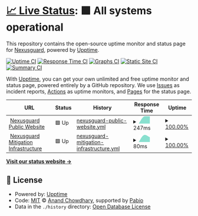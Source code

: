 # [📈 Live Status](https://nexusguard.github.io/nexusguard-uptime): <!--live status--> **🟩 All systems operational**

This repository contains the open-source uptime monitor and status page for [Nexusguard](https://www.nexusguard.com), powered by [Upptime](https://github.com/upptime/upptime).

[![Uptime CI](https://github.com/nexusguard/nexusguard-uptime/workflows/Uptime%20CI/badge.svg)](https://github.com/nexusguard/nexusguard-uptime/actions?query=workflow%3A%22Uptime+CI%22)
[![Response Time CI](https://github.com/nexusguard/nexusguard-uptime/workflows/Response%20Time%20CI/badge.svg)](https://github.com/nexusguard/nexusguard-uptime/actions?query=workflow%3A%22Response+Time+CI%22)
[![Graphs CI](https://github.com/nexusguard/nexusguard-uptime/workflows/Graphs%20CI/badge.svg)](https://github.com/nexusguard/nexusguard-uptime/actions?query=workflow%3A%22Graphs+CI%22)
[![Static Site CI](https://github.com/nexusguard/nexusguard-uptime/workflows/Static%20Site%20CI/badge.svg)](https://github.com/nexusguard/nexusguard-uptime/actions?query=workflow%3A%22Static+Site+CI%22)
[![Summary CI](https://github.com/nexusguard/nexusguard-uptime/workflows/Summary%20CI/badge.svg)](https://github.com/nexusguard/nexusguard-uptime/actions?query=workflow%3A%22Summary+CI%22)

With [Upptime](https://upptime.js.org), you can get your own unlimited and free uptime monitor and status page, powered entirely by a GitHub repository. We use [Issues](https://github.com/nexusguard/nexusguard-uptime/issues) as incident reports, [Actions](https://github.com/nexusguard/nexusguard-uptime/actions) as uptime monitors, and [Pages](https://nexusguard.github.io/nexusguard-uptime) for the status page.

<!--start: status pages-->
<!-- This summary is generated by Upptime (https://github.com/upptime/upptime) -->
<!-- Do not edit this manually, your changes will be overwritten -->
<!-- prettier-ignore -->
| URL | Status | History | Response Time | Uptime |
| --- | ------ | ------- | ------------- | ------ |
| <img alt="" src="https://icons.duckduckgo.com/ip3/www.nexusguard.com.ico" height="13"> [Nexusguard Public Website](https://www.nexusguard.com) | 🟩 Up | [nexusguard-public-website.yml](https://github.com/nexusguard/nexusguard-uptime/commits/HEAD/history/nexusguard-public-website.yml) | <details><summary><img alt="Response time graph" src="./graphs/nexusguard-public-website/response-time-week.png" height="20"> 247ms</summary><br><a href="https://nexusguard.github.io/nexusguard-uptime/history/nexusguard-public-website"><img alt="Response time 247" src="https://img.shields.io/endpoint?url=https%3A%2F%2Fraw.githubusercontent.com%2Fnexusguard%2Fnexusguard-uptime%2FHEAD%2Fapi%2Fnexusguard-public-website%2Fresponse-time.json"></a><br><a href="https://nexusguard.github.io/nexusguard-uptime/history/nexusguard-public-website"><img alt="24-hour response time 247" src="https://img.shields.io/endpoint?url=https%3A%2F%2Fraw.githubusercontent.com%2Fnexusguard%2Fnexusguard-uptime%2FHEAD%2Fapi%2Fnexusguard-public-website%2Fresponse-time-day.json"></a><br><a href="https://nexusguard.github.io/nexusguard-uptime/history/nexusguard-public-website"><img alt="7-day response time 247" src="https://img.shields.io/endpoint?url=https%3A%2F%2Fraw.githubusercontent.com%2Fnexusguard%2Fnexusguard-uptime%2FHEAD%2Fapi%2Fnexusguard-public-website%2Fresponse-time-week.json"></a><br><a href="https://nexusguard.github.io/nexusguard-uptime/history/nexusguard-public-website"><img alt="30-day response time 247" src="https://img.shields.io/endpoint?url=https%3A%2F%2Fraw.githubusercontent.com%2Fnexusguard%2Fnexusguard-uptime%2FHEAD%2Fapi%2Fnexusguard-public-website%2Fresponse-time-month.json"></a><br><a href="https://nexusguard.github.io/nexusguard-uptime/history/nexusguard-public-website"><img alt="1-year response time 247" src="https://img.shields.io/endpoint?url=https%3A%2F%2Fraw.githubusercontent.com%2Fnexusguard%2Fnexusguard-uptime%2FHEAD%2Fapi%2Fnexusguard-public-website%2Fresponse-time-year.json"></a></details> | <details><summary><a href="https://nexusguard.github.io/nexusguard-uptime/history/nexusguard-public-website">100.00%</a></summary><a href="https://nexusguard.github.io/nexusguard-uptime/history/nexusguard-public-website"><img alt="All-time uptime 100.00%" src="https://img.shields.io/endpoint?url=https%3A%2F%2Fraw.githubusercontent.com%2Fnexusguard%2Fnexusguard-uptime%2FHEAD%2Fapi%2Fnexusguard-public-website%2Fuptime.json"></a><br><a href="https://nexusguard.github.io/nexusguard-uptime/history/nexusguard-public-website"><img alt="24-hour uptime 100.00%" src="https://img.shields.io/endpoint?url=https%3A%2F%2Fraw.githubusercontent.com%2Fnexusguard%2Fnexusguard-uptime%2FHEAD%2Fapi%2Fnexusguard-public-website%2Fuptime-day.json"></a><br><a href="https://nexusguard.github.io/nexusguard-uptime/history/nexusguard-public-website"><img alt="7-day uptime 100.00%" src="https://img.shields.io/endpoint?url=https%3A%2F%2Fraw.githubusercontent.com%2Fnexusguard%2Fnexusguard-uptime%2FHEAD%2Fapi%2Fnexusguard-public-website%2Fuptime-week.json"></a><br><a href="https://nexusguard.github.io/nexusguard-uptime/history/nexusguard-public-website"><img alt="30-day uptime 100.00%" src="https://img.shields.io/endpoint?url=https%3A%2F%2Fraw.githubusercontent.com%2Fnexusguard%2Fnexusguard-uptime%2FHEAD%2Fapi%2Fnexusguard-public-website%2Fuptime-month.json"></a><br><a href="https://nexusguard.github.io/nexusguard-uptime/history/nexusguard-public-website"><img alt="1-year uptime 100.00%" src="https://img.shields.io/endpoint?url=https%3A%2F%2Fraw.githubusercontent.com%2Fnexusguard%2Fnexusguard-uptime%2FHEAD%2Fapi%2Fnexusguard-public-website%2Fuptime-year.json"></a></details>
| <img alt="" src="https://icons.duckduckgo.com/ip3/www.nexusguard.com.ico" height="13"> [Nexusguard Mitigation Infrastructure](https://www.nexusguard.com) | 🟩 Up | [nexusguard-mitigation-infrastructure.yml](https://github.com/nexusguard/nexusguard-uptime/commits/HEAD/history/nexusguard-mitigation-infrastructure.yml) | <details><summary><img alt="Response time graph" src="./graphs/nexusguard-mitigation-infrastructure/response-time-week.png" height="20"> 80ms</summary><br><a href="https://nexusguard.github.io/nexusguard-uptime/history/nexusguard-mitigation-infrastructure"><img alt="Response time 80" src="https://img.shields.io/endpoint?url=https%3A%2F%2Fraw.githubusercontent.com%2Fnexusguard%2Fnexusguard-uptime%2FHEAD%2Fapi%2Fnexusguard-mitigation-infrastructure%2Fresponse-time.json"></a><br><a href="https://nexusguard.github.io/nexusguard-uptime/history/nexusguard-mitigation-infrastructure"><img alt="24-hour response time 80" src="https://img.shields.io/endpoint?url=https%3A%2F%2Fraw.githubusercontent.com%2Fnexusguard%2Fnexusguard-uptime%2FHEAD%2Fapi%2Fnexusguard-mitigation-infrastructure%2Fresponse-time-day.json"></a><br><a href="https://nexusguard.github.io/nexusguard-uptime/history/nexusguard-mitigation-infrastructure"><img alt="7-day response time 80" src="https://img.shields.io/endpoint?url=https%3A%2F%2Fraw.githubusercontent.com%2Fnexusguard%2Fnexusguard-uptime%2FHEAD%2Fapi%2Fnexusguard-mitigation-infrastructure%2Fresponse-time-week.json"></a><br><a href="https://nexusguard.github.io/nexusguard-uptime/history/nexusguard-mitigation-infrastructure"><img alt="30-day response time 80" src="https://img.shields.io/endpoint?url=https%3A%2F%2Fraw.githubusercontent.com%2Fnexusguard%2Fnexusguard-uptime%2FHEAD%2Fapi%2Fnexusguard-mitigation-infrastructure%2Fresponse-time-month.json"></a><br><a href="https://nexusguard.github.io/nexusguard-uptime/history/nexusguard-mitigation-infrastructure"><img alt="1-year response time 80" src="https://img.shields.io/endpoint?url=https%3A%2F%2Fraw.githubusercontent.com%2Fnexusguard%2Fnexusguard-uptime%2FHEAD%2Fapi%2Fnexusguard-mitigation-infrastructure%2Fresponse-time-year.json"></a></details> | <details><summary><a href="https://nexusguard.github.io/nexusguard-uptime/history/nexusguard-mitigation-infrastructure">100.00%</a></summary><a href="https://nexusguard.github.io/nexusguard-uptime/history/nexusguard-mitigation-infrastructure"><img alt="All-time uptime 100.00%" src="https://img.shields.io/endpoint?url=https%3A%2F%2Fraw.githubusercontent.com%2Fnexusguard%2Fnexusguard-uptime%2FHEAD%2Fapi%2Fnexusguard-mitigation-infrastructure%2Fuptime.json"></a><br><a href="https://nexusguard.github.io/nexusguard-uptime/history/nexusguard-mitigation-infrastructure"><img alt="24-hour uptime 100.00%" src="https://img.shields.io/endpoint?url=https%3A%2F%2Fraw.githubusercontent.com%2Fnexusguard%2Fnexusguard-uptime%2FHEAD%2Fapi%2Fnexusguard-mitigation-infrastructure%2Fuptime-day.json"></a><br><a href="https://nexusguard.github.io/nexusguard-uptime/history/nexusguard-mitigation-infrastructure"><img alt="7-day uptime 100.00%" src="https://img.shields.io/endpoint?url=https%3A%2F%2Fraw.githubusercontent.com%2Fnexusguard%2Fnexusguard-uptime%2FHEAD%2Fapi%2Fnexusguard-mitigation-infrastructure%2Fuptime-week.json"></a><br><a href="https://nexusguard.github.io/nexusguard-uptime/history/nexusguard-mitigation-infrastructure"><img alt="30-day uptime 100.00%" src="https://img.shields.io/endpoint?url=https%3A%2F%2Fraw.githubusercontent.com%2Fnexusguard%2Fnexusguard-uptime%2FHEAD%2Fapi%2Fnexusguard-mitigation-infrastructure%2Fuptime-month.json"></a><br><a href="https://nexusguard.github.io/nexusguard-uptime/history/nexusguard-mitigation-infrastructure"><img alt="1-year uptime 100.00%" src="https://img.shields.io/endpoint?url=https%3A%2F%2Fraw.githubusercontent.com%2Fnexusguard%2Fnexusguard-uptime%2FHEAD%2Fapi%2Fnexusguard-mitigation-infrastructure%2Fuptime-year.json"></a></details>

<!--end: status pages-->

[**Visit our status website →**](https://nexusguard.github.io/nexusguard-uptime)

## 📄 License

- Powered by: [Upptime](https://github.com/upptime/upptime)
- Code: [MIT](./LICENSE) © [Anand Chowdhary](https://anandchowdhary.com), supported by [Pabio](https://pabio.com)
- Data in the `./history` directory: [Open Database License](https://opendatacommons.org/licenses/odbl/1-0/)
